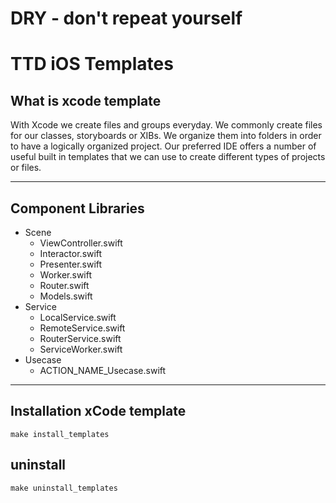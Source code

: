 # DRY - don't repeat yourself

# TTD iOS Templates

## What is xcode template

With Xcode we create files and groups everyday. We commonly create files for our classes, storyboards or XIBs. We organize them into folders in order to have a logically organized project. Our preferred IDE offers a number of useful built in templates that we can use to create different types of projects or files.

---

## Component Libraries

- Scene
  - ViewController.swift
  - Interactor.swift
  - Presenter.swift
  - Worker.swift
  - Router.swift
  - Models.swift
- Service
  - LocalService.swift
  - RemoteService.swift
  - RouterService.swift
  - ServiceWorker.swift
- Usecase
  - ACTION_NAME_Usecase.swift

---

## Installation xCode template

```
make install_templates
```

## uninstall

```
make uninstall_templates
```
